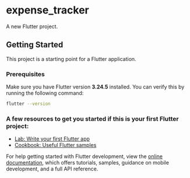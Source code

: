 # expense_tracker

A new Flutter project.

## Getting Started

This project is a starting point for a Flutter application.

### Prerequisites

Make sure you have Flutter version **3.24.5** installed. You can verify this by running the following command:

```bash
flutter --version
```

### A few resources to get you started if this is your first Flutter project:

- [Lab: Write your first Flutter app](https://docs.flutter.dev/get-started/codelab)
- [Cookbook: Useful Flutter samples](https://docs.flutter.dev/cookbook)

For help getting started with Flutter development, view the
[online documentation](https://docs.flutter.dev/), which offers tutorials,
samples, guidance on mobile development, and a full API reference.


